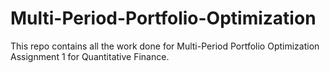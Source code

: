 # Multi-Period-Portfolio-Optimization
This repo contains all the work done for Multi-Period Portfolio Optimization Assignment 1 for Quantitative Finance.
